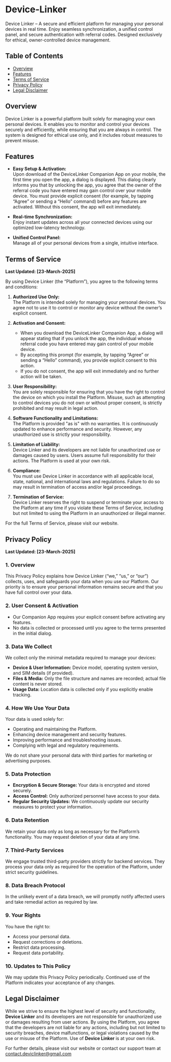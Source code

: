 # Device-Linker

Device Linker – A secure and efficient platform for managing your personal devices in real time. Enjoy seamless synchronization, a unified control panel, and secure authentication with referral codes. Designed exclusively for ethical, owner-controlled device management.

## Table of Contents

- [Overview](#overview)    
- [Features](#features)    
- [Terms of Service](#terms-of-service)    
- [Privacy Policy](#privacy-policy)    
- [Legal Disclaimer](#legal-disclaimer)    

## Overview    

Device Linker is a powerful platform built solely for managing your own personal devices. It enables you to monitor and control your devices securely and efficiently, while ensuring that you are always in control. The system is designed for ethical use only, and it includes robust measures to prevent misuse.    

## Features    

- **Easy Setup & Activation:**  
  Upon download of the DeviceLinker Companion App on your mobile, the first time you open the app, a dialog is displayed. This dialog clearly informs you that by unlocking the app, you agree that the owner of the referral code you have entered may gain control over your mobile device. You must provide explicit consent (for example, by tapping “Agree” or sending a “Hello” command) before any features are activated. Without this consent, the app will exit immediately.  

- **Real-time Synchronization:**  
  Enjoy instant updates across all your connected devices using our optimized low-latency technology.  

- **Unified Control Panel:**  
  Manage all of your personal devices from a single, intuitive interface.  

## Terms of Service    

**Last Updated: [23-March-2025]**    

By using Device Linker (the “Platform”), you agree to the following terms and conditions:

1. **Authorized Use Only:**  
   The Platform is intended solely for managing your personal devices. You agree not to use it to control or monitor any device without the owner’s explicit consent.

2. **Activation and Consent:**  
   - When you download the DeviceLinker Companion App, a dialog will appear stating that if you unlock the app, the individual whose referral code you have entered may gain control of your mobile device.  
   - By accepting this prompt (for example, by tapping “Agree” or sending a “Hello” command), you provide explicit consent to this action.  
   - If you do not consent, the app will exit immediately and no further action will be taken.

3. **User Responsibility:**  
   You are solely responsible for ensuring that you have the right to control the device on which you install the Platform. Misuse, such as attempting to control devices you do not own or without proper consent, is strictly prohibited and may result in legal action.

4. **Software Functionality and Limitations:**  
   The Platform is provided "as is" with no warranties. It is continuously updated to enhance performance and security. However, any unauthorized use is strictly your responsibility.

5. **Limitation of Liability:**  
   Device Linker and its developers are not liable for unauthorized use or damages caused by users. Users assume full responsibility for their actions. The Platform is used at your own risk.

6. **Compliance:**  
   You must use Device Linker in accordance with all applicable local, state, national, and international laws and regulations. Failure to do so may result in termination of access and/or legal proceedings.

7. **Termination of Service:**  
   Device Linker reserves the right to suspend or terminate your access to the Platform at any time if you violate these Terms of Service, including but not limited to using the Platform in an unauthorized or illegal manner.

For the full Terms of Service, please visit our website.

## Privacy Policy    

**Last Updated: [23-March-2025]**    

### 1. Overview  
This Privacy Policy explains how Device Linker (“we,” “us,” or “our”) collects, uses, and safeguards your data when you use our Platform. Our priority is to ensure your personal information remains secure and that you have full control over your data.  

### 2. User Consent & Activation  
- Our Companion App requires your explicit consent before activating any features.  
- No data is collected or processed until you agree to the terms presented in the initial dialog.

### 3. Data We Collect  
We collect only the minimal metadata required to manage your devices:  
- **Device & User Information:** Device model, operating system version, and SIM details (if provided).  
- **Files & Media:** Only the file structure and names are recorded; actual file content is never stored.  
- **Usage Data:** Location data is collected only if you explicitly enable tracking.

### 4. How We Use Your Data  
Your data is used solely for:  
- Operating and maintaining the Platform.  
- Enhancing device management and security features.  
- Improving performance and troubleshooting issues.  
- Complying with legal and regulatory requirements.

We do not share your personal data with third parties for marketing or advertising purposes.

### 5. Data Protection  
- **Encryption & Secure Storage:** Your data is encrypted and stored securely.  
- **Access Control:** Only authorized personnel have access to your data.  
- **Regular Security Updates:** We continuously update our security measures to protect your information.

### 6. Data Retention  
We retain your data only as long as necessary for the Platform’s functionality. You may request deletion of your data at any time.

### 7. Third-Party Services  
We engage trusted third-party providers strictly for backend services. They process your data only as required for the operation of the Platform, under strict security guidelines.

### 8. Data Breach Protocol  
In the unlikely event of a data breach, we will promptly notify affected users and take remedial action as required by law.

### 9. Your Rights  
You have the right to:  
- Access your personal data.  
- Request corrections or deletions.  
- Restrict data processing.  
- Request data portability.

### 10. Updates to This Policy  
We may update this Privacy Policy periodically. Continued use of the Platform indicates your acceptance of any changes.

## Legal Disclaimer    

While we strive to ensure the highest level of security and functionality, **Device Linker** and its developers are not responsible for unauthorized use or damages resulting from user actions. By using the Platform, you agree that the developers are not liable for any actions, including but not limited to security breaches, device malfunctions, or legal violations caused by the use or misuse of the Platform. Use of **Device Linker** is at your own risk.    

For further details, please visit our website or contact our support team at contact.deviclinker@gmail.com
